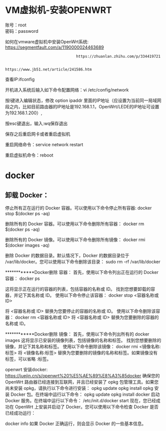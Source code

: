 # VM虚拟机-安装OPENWRT
账号：root  
密码：password

如何在vmware虚拟机中安装OpenWrt系统: https://segmentfault.com/a/1190000024463689

                                    https://zhuanlan.zhihu.com/p/334419721
                                    
                                    https://www.jb51.net/article/241586.htm
                                    

查看IP:ifconfig

开机进入系统后输入如下命令配置网络：vi /etc/config/network

按i键进入编辑状态，修改 option ipaddr 里面的IP地址（应设置为当前同一局域网段之内，比如目前路由器的IP地址是192.168.1.1，OpenWrt/LEDE的IP地址可设置为192.168.1.200）,

按esc键退出，输入:wq保存退出

保存之后重启网卡或者重启虚拟机

重启网络命令：service network restart

重启虚拟机命令：reboot


# docker

 ## 卸载 Docker：
停止所有正在运行的 Docker 容器。可以使用以下命令停止所有容器:
docker stop $(docker ps -aq)

删除所有的 Docker 容器。可以使用以下命令删除所有容器：
docker rm $(docker ps -aq)

删除所有的 Docker 镜像。可以使用以下命令删除所有镜像：
docker rmi $(docker images -aq)

删除 Docker 的数据目录。默认情况下，Docker 的数据目录位于 /var/lib/docker。您可以使用以下命令删除该目录：
sudo rm -rf /var/lib/docker


************Docker删除 容器：
首先，使用以下命令列出正在运行的 Docker 容器：
docker ps

这将显示正在运行的容器的列表，包括容器的名称或 ID。
找到您想要卸载的容器，并记下其名称或 ID。
使用以下命令停止该容器：
docker stop <容器名称或 ID>

将 <容器名称或 ID> 替换为您要停止的容器的名称或 ID。
使用以下命令删除该容器：
docker rm <容器名称或 ID>
将 <容器名称或 ID> 替换为您要删除的容器的名称或 ID。

************Docker删除 镜像：
首先，使用以下命令列出所有的 
docker images
这将显示已安装的镜像列表，包括镜像的名称和标签。
找到您想要删除的镜像，并记下其名称和标签。
使用以下命令删除该镜像：
docker rmi <镜像名称:标签>
将 <镜像名称:标签> 替换为您要删除的镜像的名称和标签。如果镜像没有标签，可以省略 :标签。

openwrt 安装docker:
           https://juejin.cn/s/openwrt%20%E5%AE%89%E8%A3%85docker
 确保您的 OpenWrt 路由器已经连接到互联网，并且已经安装了 opkg 包管理工具。如果您尚未安装 opkg，请执行以下命令进行安装：
opkg update
opkg install opkg
安装 Docker 包。在终端中运行以下命令：
opkg update
opkg install docker
启动 Docker 服务。在终端中运行以下命令：
/etc/init.d/docker start
现在，您已经成功在 OpenWrt 上安装并启动了 Docker。您可以使用以下命令检查 Docker 是否已经成功运行：

docker info
如果 Docker 正确运行，则会显示 Docker 的一些基本信息。

